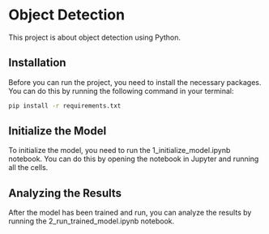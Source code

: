 # Object Detection

This project is about object detection using Python.

## Installation

Before you can run the project, you need to install the necessary packages. You can do this by running the following command in your terminal:

```bash
pip install -r requirements.txt
```
## Initialize the Model

To initialize the model, you need to run the 1_initialize_model.ipynb notebook. You can do this by opening the notebook in Jupyter and running all the cells.

## Analyzing the Results
After the model has been trained and run, you can analyze the results by running the 2_run_trained_model.ipynb notebook.